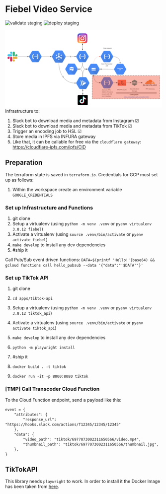 # Fiebel Video Service

![validate staging](https://github.com/davidcava06/travelx-video-service/actions/workflows/main-pr.yaml/badge.svg)
![deploy staging](https://github.com/davidcava06/travelx-video-service/actions/workflows/main-push.yaml/badge.svg?branch=main)

![Cloud infrastructure for the Fiebel Video Service](/static/infra_diagram.jpg)
Infrastructure to:
1. Slack bot to download media and metadata from Instagram &#x2611;
2. Slack bot to download media and metadata from TikTok &#x2611;
3. Trigger an encoding job to HSL &#x2611;
4. Store media in IPFS via INFURA gateway
5. Like that, it can be callable for free via the `cloudflare gateway`: https://cloudflare-ipfs.com/ipfs/CID


## Preparation
The terraform state is saved in `terraform.io`. Credentials for GCP must set up as follows:
1. Within the workspace create an environment variable `GOOGLE_CREDENTIALS`


### Set up Infrastructure and Functions
1. git clone
2. Setup a virtualenv (using `python -m venv .venv` or `pyenv virtualenv 3.8.12 fiebel`)
3. Activate a virtualenv (using `source .venv/bin/activate` or `pyenv activate fiebel`)
4. `make develop` to install any dev dependencies
5. #ship it

Call Pub/Sub event driven functions:
`DATA=$(printf 'Hello!'|base64) && gcloud functions call hello_pubsub --data '{"data":"'$DATA'"}'`


### Set up TikTok API
1. git clone
2. `cd apps/tiktok-api`
3. Setup a virtualenv (using `python -m venv .venv` or `pyenv virtualenv 3.8.12 tiktok_api`)
4. Activate a virtualenv (using `source .venv/bin/activate` or `pyenv activate tiktok_api`)
5. `make develop` to install any dev dependencies
6. `python -m playwright install`
7. #ship it

8. `docker build . -t tiktok`
9. `docker run -it -p 8000:8080 tiktok`


### [TMP] Call Transcoder Cloud Function
To the Cloud Function endpoint, send a payload like this:
```
event = {
    "attributes": {
        "response_url": "https://hooks.slack.com/actions/T12345/12345/12345"
    },
    "data": {
        "video_path": "tiktok/6977073002311650566/video.mp4",
        "thumbnail_path": "tiktok/6977073002311650566/thumbnail.jpg",
    },
}
```


## TikTokAPI
This library needs `playwright` to work. In order to install it the Docker Image has been taken from [here](https://github.com/danofun/docker-playwright-python/blob/main/Dockerfile).